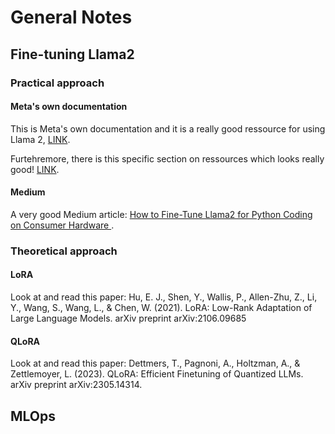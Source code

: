 # General Notes
## Fine-tuning Llama2
### Practical approach
#### Meta's own documentation
This is Meta's own documentation and it is a really good ressource for using Llama 2, [LINK](https://ai.meta.com/llama/get-started/).

Furtehremore, there is this specific section on ressources which looks really good! [LINK](https://ai.meta.com/llama/get-started/#:~:text=issues%20using%20Asana.-,Resources,-Github).

#### Medium
A very good Medium article: [How to Fine-Tune Llama2 for Python Coding on Consumer Hardware
](https://towardsdatascience.com/how-to-fine-tune-llama2-for-python-coding-on-consumer-hardware-46942fa3cf92).


### Theoretical approach
#### LoRA
Look at and read this paper:
Hu, E. J., Shen, Y., Wallis, P., Allen-Zhu, Z., Li, Y., Wang, S., Wang, L., & Chen, W. (2021). LoRA: Low-Rank Adaptation of Large Language Models. arXiv preprint arXiv:2106.09685

#### QLoRA
Look at and read this paper:
Dettmers, T., Pagnoni, A., Holtzman, A., & Zettlemoyer, L. (2023). QLoRA: Efficient Finetuning of Quantized LLMs. arXiv preprint arXiv:2305.14314.


## MLOps
